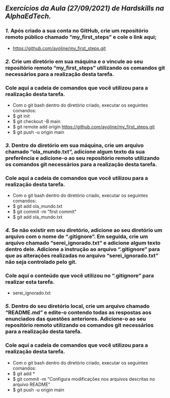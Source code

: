 ## _Exercícios da Aula (27/09/2021) de Hardskills na AlphaEdTech._

### _1._ Após criado a sua conta no GitHub, crie um repositório remoto público chamado “my_first_steps” e cole o link aqui;

* <https://github.com/ayoline/my_first_steps.git>

### _2._ Crie um diretório em sua máquina e o vincule ao seu repositório remoto “my_first_steps” utilizando os comandos git necessários para a realização desta tarefa. 

### Cole aqui a cadeia de comandos que você utilizou para a realização desta tarefa.

* Com o git bash dentro do diretório criado, executar os seguintes comandos:
* $ git init
* $ git checkout -B main
* $ git remote add origin https://github.com/ayoline/my_first_steps.git
* $ git push -u origin main


### _3._ Dentro do diretório em sua máquina, crie um arquivo chamado “ola_mundo.txt”, adicione algum texto da sua preferência e adicione-o ao seu repositório remoto utilizando os comandos git necessários para a realização desta tarefa. 
### Cole aqui a cadeia de comandos que você utilizou para a realização desta tarefa.

* Com o git bash dentro do diretório criado, executar os seguintes comandos:
* $ git add ola_mundo.txt
* $ git commit -m "first commit"
* $ git add ola_mundo.txt 


### _4._ Se não existir em seu diretório, adicione ao seu diretório um arquivo com o nome de “.gitignore”. Em seguida, crie um arquivo chamado “serei_ignorado.txt” e adicione algum texto dentro dele. Adicione a instrução ao arquivo “.gitignore” para que as alterações realizadas no arquivo “serei_ignorado.txt” não seja controlado pelo git. 

### Cole aqui o conteúdo que você utilizou no “.gitignore” para realizar esta tarefa.

* serei_ignorado.txt


### _5._ Dentro do seu diretório local, crie um arquivo chamado “README.md” e edite-o contendo todas as respostas aos enunciados das questões anteriores. Adicione-o ao seu repositório remoto utilizando os comandos git necessários para a realização desta tarefa.

### Cole aqui a cadeia de comandos que você utilizou para a realização desta tarefa.

* Com o git bash dentro do diretório criado, executar os seguintes comandos:
* $ git add *
* $ git commit -m "Configura modificações nos arquivos descritas no arquivo README"
* $ git push -u origin main 